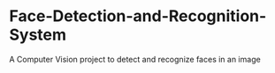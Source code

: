# Face-Detection-and-Recognition-System
A Computer Vision project to detect and recognize faces in an image
